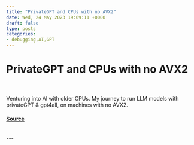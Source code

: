```yaml
---
title: "PrivateGPT and CPUs with no AVX2"
date: Wed, 24 May 2023 19:09:11 +0000
draft: false
type: posts
categories: 
- debugging,AI,GPT
---
```

# PrivateGPT and CPUs with no AVX2

<br/>

<br/>
Venturing into AI with older CPUs. My journey to run LLM models with privateGPT & gpt4all, on machines with no AVX2.

#### [Source](https://blog.anantshri.info/privategpt-and-cpus-with-no-avx2/)

<br/>
---
